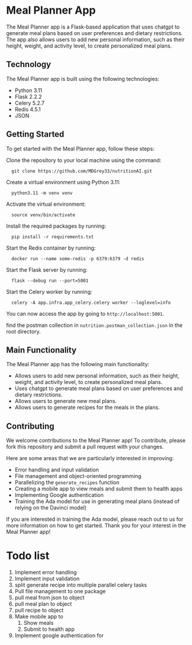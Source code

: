 # Meal Planner App

The Meal Planner app is a Flask-based application that uses chatgpt to generate meal plans based on user preferences and dietary restrictions. 
The app also allows users to add new personal information, such as their height, weight, and activity level, to create personalized meal plans.

## Technology
The Meal Planner app is built using the following technologies:

- Python 3.11
- Flask 2.2.2
- Celery 5.2.7
- Redis 4.5.1
- JSON

## Getting Started
To get started with the Meal Planner app, follow these steps:

Clone the repository to your local machine using the command:

      git clone https://github.com/MDGrey33/nutritionAI.git

Create a virtual environment using Python 3.11:

      python3.11 -m venv venv

Activate the virtual environment:

      source venv/bin/activate

Install the required packages by running:

      pip install -r requirements.txt

Start the Redis container by running:

      docker run --name some-redis -p 6379:6379 -d redis

Start the Flask server by running:

      flask --debug run --port=5001

Start the Celery worker by running:

      celery -A app.infra.app_celery.celery worker --loglevel=info

You can now access the app by going to `http://localhost:5001`.

find the postman collection in `nutrition.postman_collection.json` in the root directory.

## Main Functionality

The Meal Planner app has the following main functionality:

- Allows users to add new personal information, such as their height, weight, and activity level, to create personalized meal plans.
- Uses chatgpt to generate meal plans based on user preferences and dietary restrictions.
- Allows users to generate new meal plans.
- Allows users to generate recipes for the meals in the plans.

## Contributing

We welcome contributions to the Meal Planner app! To contribute, please fork this repository and submit a pull request with your changes.

Here are some areas that we are particularly interested in improving:

- Error handling and input validation
- File management and object-oriented programming
- Parallelizing the `generate_recipes` function
- Creating a mobile app to view meals and submit them to health apps
- Implementing Google authentication
- Training the Ada model for use in generating meal plans (instead of relying on the Davinci model)

If you are interested in training the Ada model, please reach out to us for more information on how to get started. Thank you for your interest in the Meal Planner app!

# Todo list

1. Implement error handling
2. Implement input validation 
3. split generate recipe into multiple parallel celery tasks
4. Pull file management to one package
5. pull meal from json to object
6. pull meal plan to object
7. pull recipe to object
8. Make mobile app to
   1. Show meals 
   2. Submit to health app
9. Implement google authentication for
